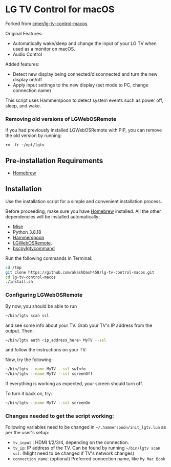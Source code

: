 # LG TV Control for macOS

Forked from [cmer/lg-tv-control-macos](https://github.com/cmer/lg-tv-control-macos)

Original Features:
- Automatically wake/sleep and change the input of your LG TV when used as a monitor on macOS.
- Audio Control


Added features:
- Detect new display being connected/disconnected and turn the new display on/off
- Apply input settings to the new display (set mode to PC, change connection name)




This script uses Hammerspoon to detect system events such as power off, sleep, and wake.

### Removing old versions of LGWebOSRemote

If you had previously installed LGWebOSRemote with PIP,
you can remove the old version by running:

```
rm -fr ~/opt/lgtv
```


## Pre-installation Requirements

- [Homebrew](https://brew.sh/)

## Installation

Use the installation script for a simple and convenient installation process.

Before proceeding, make sure you have [Homebrew](https://brew.sh) installed. All the other dependencies will be installed automatically:

- [Mise](https://mise.jdx.dev/)
- Python 3.8.18
- [Hammerspoon](https://www.hammerspoon.org/)
- [LGWebOSRemote](https://github.com/klattimer/LGWebOSRemote).
- [bscpylgtvcommand](https://github.com/chros73/bscpylgtv)

Run the following commands in Terminal:

```bash
cd /tmp
git clone https://github.com/akashDash458/lg-tv-control-macos.git
cd lg-tv-control-macos
./install.sh
```


### Configuring LGWebOSRemote

By now, you should be able to run

```sh
~/bin/lgtv scan ssl
```

and see some info about your TV. Grab your TV's IP address from the output. Then:

```sh
~/bin/lgtv auth <ip_address_here> MyTV --ssl
```

and follow the instructions on your TV.

Now, try the following:

```sh
~/bin/lgtv --name MyTV --ssl swInfo
~/bin/lgtv --name MyTV --ssl screenOff
```
If everything is working as expected, your screen should turn off.

To turn it back on, try: 
```sh
~/bin/lgtv --name MyTV --ssl screenOn
```

### Changes needed to get the script working:
Following variables need to be changed in `~/.hammerspoon/init_lgtv.lua` as per the user's setup:
- `tv_input` : HDMI 1/2/3/4, depending on the connection.
- `tv_ip`: IP address of the TV. Can be found by running `~/bin/lgtv scan ssl`. (Might need to be changed if TV's network changes)
- `connection_name`: (optional) Preferred connection name, like `My Mac Book`


